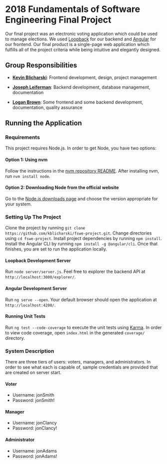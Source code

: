 # 2018 Fundamentals of Software Engineering Final Project
Our final project was an electronic voting application which could be used to manage elections. We used [Loopback](https://loopback.io/) for our backend and [Angular](https://angular.io/) for our frontend. Our final product is a single-page web application which fulfills all of the project criteria while being intuitive and elegantly designed.

## Group Responsibilities
- **[Kevin Blicharski](https://github.com/kblicharski)**: Frontend development, design, project management

- **[Joseph Leiferman](https://github.com/josephLeiferman)**: Backend development, database management, documentation

- **[Logan Brown](https://github.com/logan-brown8520)**: Some frontend and some backend development, documentation, quality assurance

## Running the Application

### Requirements
This project requires Node.js. In order to get Node, you have two options:

#### Option 1: Using nvm
Follow the instructions in the [nvm repository README](https://github.com/creationix/nvm). After installing nvm, run `nvm install node`.

#### Option 2: Downloading Node from the official website
Go to the [Node.js downloads page](https://nodejs.org/en/download/) and choose the version appropriate for your system.


### Setting Up The Project
Clone the project by running `git clone https://github.com/kblicharski/fswe-project.git`. Change directories using `cd fswe-project`. Install project dependencies by running `npm install`. Install the Angular CLI by running `npm install -g @angular/cli`. Once that finishes, you are set to run the application locally.

#### Loopback Development Server
Run `node server/server.js`. Feel free to explorer the backend API at `http://localhost:3000/explorer/`.

#### Angular Development Server
Run `ng serve --open`. Your default browser should open the application at `http://localhost:4200/`.

#### Running Unit Tests
Run `ng test --code-coverage` to execute the unit tests using [Karma](https://karma-runner.github.io). In order to view code coverage, open `index.html` in the generated `coverage/` directory.

### System Description
There are three tiers of users: voters, managers, and administrators. In order to see what each is capable of, sample credentials are provided that are created on server start.

#### Voter
- Username: jonSmith
- Password: jonSmith!

#### Manager
- Username: jonClancy
- Password: jonClancy!

#### Administrator
- Username: jonAdams
- Password: jonAdams!

